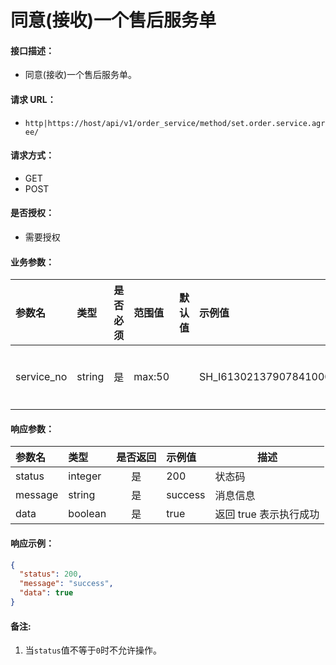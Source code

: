 # 同意(接收)一个售后服务单

#### 接口描述：
- 同意(接收)一个售后服务单。

#### 请求 URL：
- `http|https://host/api/v1/order_service/method/set.order.service.agree/`

#### 请求方式：
- GET
- POST

#### 是否授权：
- 需要授权

#### 业务参数：
|参数名|类型|是否必须|范围值|默认值|示例值|描述|
|:----|:---|:---:|:-----|:-----|:-----|-----|
|service_no |string |是 |max:50 | |SH_I6130213790784100001 |售后单号 |

#### 响应参数：
|参数名|类型|是否返回|示例值|描述|
|:-----|:-----|:---:|:-----|-----|
|status |integer |是 |200 |状态码 |
|message |string |是 |success |消息信息 |
|data |boolean |是 |true |返回 true 表示执行成功 |

#### 响应示例：
```json
{
  "status": 200,
  "message": "success",
  "data": true
}
```

#### 备注:
1. 当`status`值不等于`0`时不允许操作。